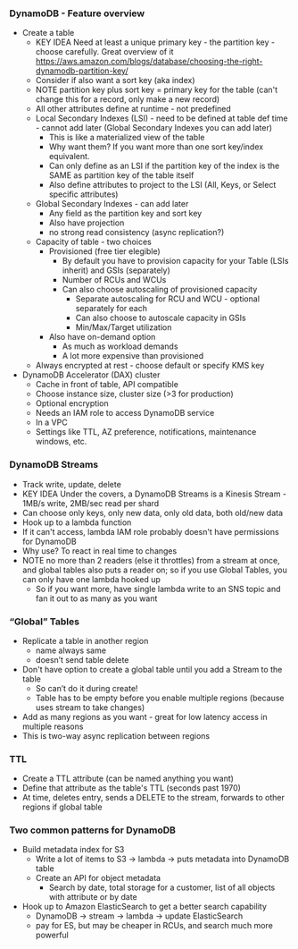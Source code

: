 ### DynamoDB - Feature overview
- Create a table
  - KEY IDEA Need at least a unique primary key - the partition key - choose carefully. Great overview of it https://aws.amazon.com/blogs/database/choosing-the-right-dynamodb-partition-key/
  - Consider if also want a sort key (aka index)
  - NOTE partition key plus sort key = primary key for the table (can't change this for a record, only make a new record)
  - All other attributes define at runtime - not predefined
  - Local Secondary Indexes (LSI) - need to be defined at table def time - cannot add later (Global Secondary Indexes you can add later)  
    - This is like a materialized view of the table
    - Why want them? If you want more than one sort key/index equivalent.
    - Can only define as an LSI if the partition key of the index is the SAME as partition key of the table itself
	- Also define attributes to project to the LSI (All, Keys, or Select specific attributes)
  - Global Secondary Indexes - can add later
    - Any field as the partition key and sort key
	- Also have projection
	- no strong read consistency (async replication?)
  - Capacity of table - two choices
    - Provisioned (free tier elegible)
      - By default you have to provision capacity for your Table (LSIs inherit) and GSIs (separately)
	  - Number of RCUs and WCUs
	  - Can also choose autoscaling of provisioned capacity
	    - Separate autoscaling for RCU and WCU - optional separately for each
		- Can also choose to autoscale capacity in GSIs
		- Min/Max/Target utilization
	- Also have on-demand option
	  - As much as workload demands
	  - A lot more expensive than provisioned
  - Always encrypted at rest - choose default or specify KMS key
- DynamoDB Accelerator (DAX) cluster
  - Cache in front of table, API compatible
  - Choose instance size, cluster size (>3 for production)
  - Optional encryption
  - Needs an IAM role to access DynamoDB service
  - In a VPC
  - Settings like TTL, AZ preference, notifications, maintenance windows, etc.

### DynamoDB Streams
- Track write, update, delete
- KEY IDEA Under the covers, a DynamoDB Streams is a Kinesis Stream - 1MB/s write, 2MB/sec read per shard
- Can choose only keys, only new data, only old data, both old/new data
- Hook up to a lambda function
- If it can't access, lambda IAM role probably doesn't have permissions for DynamoDB
- Why use? To react in real time to changes
- NOTE no more than 2 readers (else it throttles) from a stream at once, and global tables also puts a reader on; so if you use Global Tables, you can only have one lambda hooked up
  - So if you want more, have single lambda write to an SNS topic and fan it out to as many as you want

### “Global” Tables
- Replicate a table in another region
  - name always same
  - doesn’t send table delete
- Don't have option to create a global table until you add a Stream to the table
  - So can’t do it during create!
  - Table has to be empty before you enable multiple regions (because uses stream to take changes)
- Add as many regions as you want - great for low latency access in multiple reasons
- This is two-way async replication between regions

### TTL
- Create a TTL attribute (can be named anything you want)
- Define that attribute as the table's TTL (seconds past 1970)
- At time, deletes entry, sends a DELETE to the stream, forwards to other regions if global table

### Two common patterns for DynamoDB
- Build metadata index for S3
  - Write a lot of items to S3 -> lambda -> puts metadata into DynamoDB table
  - Create an API for object metadata
    - Search by date, total storage for a customer, list of all objects with attribute or by date
- Hook up to Amazon ElasticSearch to get a better search capability
   - DynamoDB -> stream -> lambda -> update ElasticSearch
   - pay for ES, but may be cheaper in RCUs, and search much more powerful

